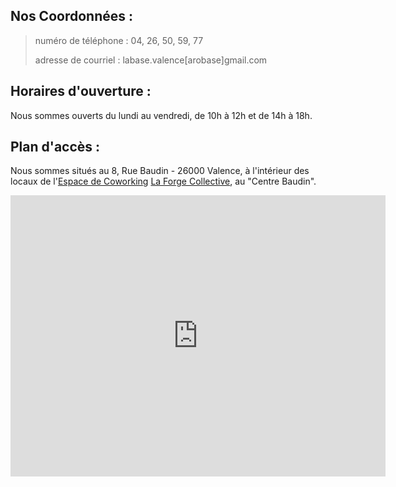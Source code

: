 Nos Coordonnées :
----------------------

> numéro de téléphone : 04, 26, 50, 59, 77
> 
> adresse de courriel : labase.valence[arobase]gmail.com

Horaires d'ouverture :
----------------------
Nous sommes ouverts du lundi au vendredi, de 10h à 12h et de 14h à 18h.

Plan d'accès :
--------------
Nous sommes situés au 8, Rue Baudin - 26000 Valence, à l'intérieur des locaux de l'[Espace de Coworking](http://fr.wikipedia.org/wiki/Coworking) [La Forge Collective](http://laforgecollective.fr/), au "Centre Baudin".

<iframe src="https://www.google.com/maps/embed?pb=!1m18!1m12!1m3!1d2824.5165282281177!2d4.895163615539747!3d44.93316657909826!2m3!1f0!2f0!3f0!3m2!1i1024!2i768!4f13.1!3m3!1m2!1s0x47f559d4d817191b%3A0x28784df94c066429!2s8+Rue+Baudin%2C+26000+Valence!5e0!3m2!1sfr!2sfr!4v1482305829688" width="600" height="450" frameborder="0" style="border:0" allowfullscreen></iframe>
